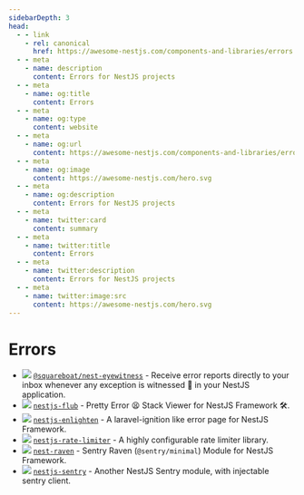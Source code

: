```yaml
---
sidebarDepth: 3
head:
  - - link
    - rel: canonical
      href: https://awesome-nestjs.com/components-and-libraries/errors
  - - meta
    - name: description
      content: Errors for NestJS projects
  - - meta
    - name: og:title
      content: Errors
  - - meta
    - name: og:type
      content: website
  - - meta
    - name: og:url
      content: https://awesome-nestjs.com/components-and-libraries/errors.html
  - - meta
    - name: og:image
      content: https://awesome-nestjs.com/hero.svg
  - - meta
    - name: og:description
      content: Errors for NestJS projects
  - - meta
    - name: twitter:card
      content: summary
  - - meta
    - name: twitter:title
      content: Errors
  - - meta
    - name: twitter:description
      content: Errors for NestJS projects
  - - meta
    - name: twitter:image:src
      content: https://awesome-nestjs.com/hero.svg
---
```


# Errors

- ![](https://img.shields.io/github/stars/squareboat/nest-eyewitness.svg?style=flat-square) [`@squareboat/nest-eyewitness`](https://github.com/squareboat/nest-eyewitness) - Receive error reports directly to your inbox whenever any exception is witnessed 👀 in your NestJS application.
- ![](https://img.shields.io/github/stars/shekohex/nestjs-flub.svg?style=flat-square) [`nestjs-flub`](https://github.com/shekohex/nestjs-flub) - Pretty Error :tired_face: Stack Viewer for NestJS Framework :hammer_and_wrench:.
- ![](https://img.shields.io/github/stars/ozkanonur/nestjs-enlighten.svg?style=flat-square) [`nestjs-enlighten`](https://github.com/ozkanonur/nestjs-enlighten) - A laravel-ignition like error page for NestJS Framework.
- ![](https://img.shields.io/github/stars/ozkanonur/nestjs-rate-limiter.svg?style=flat-square) [`nestjs-rate-limiter`](https://github.com/ozkanonur/nestjs-rate-limiter) - A highly configurable rate limiter library.
- ![](https://img.shields.io/github/stars/mentos1386/nest-raven.svg?style=flat-square) [`nest-raven`](https://github.com/mentos1386/nest-raven) - Sentry Raven (`@sentry/minimal`) Module for NestJS Framework.
- ![](https://img.shields.io/github/stars/ntegral/nestjs-sentry.svg?style=flat-square) [`nestjs-sentry`](https://github.com/ntegral/nestjs-sentry) - Another NestJS Sentry module, with injectable sentry client.
